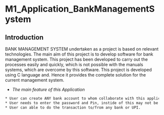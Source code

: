 # M1_Application_BankManagementSystem
## Introduction

BANK MANAGEMENT SYSTEM undertaken as a project is based on relevant technologies. The main aim of this project is to develop software for bank management system. This project has been developed to carry out the processes easily and quickly, which is not possible with the manuals systems, which are overcome by this software. This project is developed using C language and. Hence it provides the complete solution for the current management system.

* _The main feature of this Application_

```sh
* User can create ANY bank account to whom collaborate with this application. like Union,SBI,Indian Bank,BOI etc,.
* User needs to enter the password and Pin, instide of this may not be able to logged-in.
* User can able to do the transaction to/from any bank or UPI.
```
